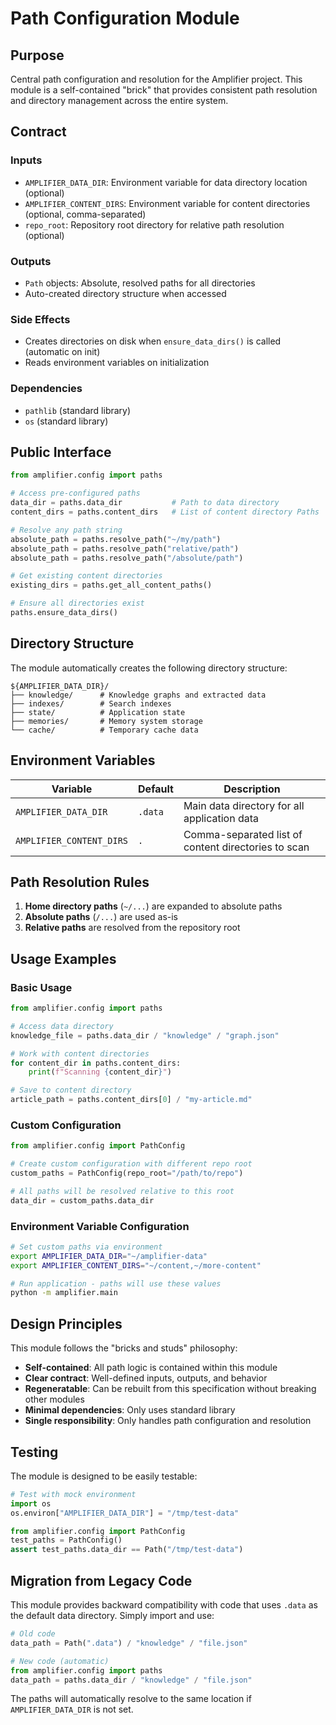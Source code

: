 # Path Configuration Module

## Purpose

Central path configuration and resolution for the Amplifier project. This module is a self-contained "brick" that provides consistent path resolution and directory management across the entire system.

## Contract

### Inputs

- `AMPLIFIER_DATA_DIR`: Environment variable for data directory location (optional)
- `AMPLIFIER_CONTENT_DIRS`: Environment variable for content directories (optional, comma-separated)
- `repo_root`: Repository root directory for relative path resolution (optional)

### Outputs

- `Path` objects: Absolute, resolved paths for all directories
- Auto-created directory structure when accessed

### Side Effects

- Creates directories on disk when `ensure_data_dirs()` is called (automatic on init)
- Reads environment variables on initialization

### Dependencies

- `pathlib` (standard library)
- `os` (standard library)

## Public Interface

```python
from amplifier.config import paths

# Access pre-configured paths
data_dir = paths.data_dir           # Path to data directory
content_dirs = paths.content_dirs   # List of content directory Paths

# Resolve any path string
absolute_path = paths.resolve_path("~/my/path")
absolute_path = paths.resolve_path("relative/path")
absolute_path = paths.resolve_path("/absolute/path")

# Get existing content directories
existing_dirs = paths.get_all_content_paths()

# Ensure all directories exist
paths.ensure_data_dirs()
```

## Directory Structure

The module automatically creates the following directory structure:

```
${AMPLIFIER_DATA_DIR}/
├── knowledge/      # Knowledge graphs and extracted data
├── indexes/        # Search indexes
├── state/          # Application state
├── memories/       # Memory system storage
└── cache/          # Temporary cache data

```

## Environment Variables

| Variable                 | Default | Description                                         |
| ------------------------ | ------- | --------------------------------------------------- |
| `AMPLIFIER_DATA_DIR`     | `.data` | Main data directory for all application data        |
| `AMPLIFIER_CONTENT_DIRS` | `.`     | Comma-separated list of content directories to scan |

## Path Resolution Rules

1. **Home directory paths** (`~/...`) are expanded to absolute paths
2. **Absolute paths** (`/...`) are used as-is
3. **Relative paths** are resolved from the repository root

## Usage Examples

### Basic Usage

```python
from amplifier.config import paths

# Access data directory
knowledge_file = paths.data_dir / "knowledge" / "graph.json"

# Work with content directories
for content_dir in paths.content_dirs:
    print(f"Scanning {content_dir}")

# Save to content directory
article_path = paths.content_dirs[0] / "my-article.md"
```

### Custom Configuration

```python
from amplifier.config import PathConfig

# Create custom configuration with different repo root
custom_paths = PathConfig(repo_root="/path/to/repo")

# All paths will be resolved relative to this root
data_dir = custom_paths.data_dir
```

### Environment Variable Configuration

```bash
# Set custom paths via environment
export AMPLIFIER_DATA_DIR="~/amplifier-data"
export AMPLIFIER_CONTENT_DIRS="~/content,~/more-content"

# Run application - paths will use these values
python -m amplifier.main
```

## Design Principles

This module follows the "bricks and studs" philosophy:

- **Self-contained**: All path logic is contained within this module
- **Clear contract**: Well-defined inputs, outputs, and behavior
- **Regeneratable**: Can be rebuilt from this specification without breaking other modules
- **Minimal dependencies**: Only uses standard library
- **Single responsibility**: Only handles path configuration and resolution

## Testing

The module is designed to be easily testable:

```python
# Test with mock environment
import os
os.environ["AMPLIFIER_DATA_DIR"] = "/tmp/test-data"

from amplifier.config import PathConfig
test_paths = PathConfig()
assert test_paths.data_dir == Path("/tmp/test-data")
```

## Migration from Legacy Code

This module provides backward compatibility with code that uses `.data` as the default data directory. Simply import and use:

```python
# Old code
data_path = Path(".data") / "knowledge" / "file.json"

# New code (automatic)
from amplifier.config import paths
data_path = paths.data_dir / "knowledge" / "file.json"
```

The paths will automatically resolve to the same location if `AMPLIFIER_DATA_DIR` is not set.

